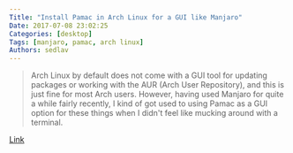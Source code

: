 ```yaml
---
Title: "Install Pamac in Arch Linux for a GUI like Manjaro"
Date: 2017-07-08 23:02:25
Categories: [desktop]
Tags: [manjaro, pamac, arch linux]
Authors: sedlav
---
```


> Arch Linux by default does not come with a GUI tool for updating packages or working with the AUR (Arch User Repository), and this is just fine for most Arch users. However, having used Manjaro for quite a while fairly recently, I kind of got used to using Pamac as a GUI option for these things when I didn't feel like mucking around with a terminal.

[Link](https://www.ghacks.net/2017/07/08/install-pamac-in-arch-linux-for-a-gui-like-manjaro/)
